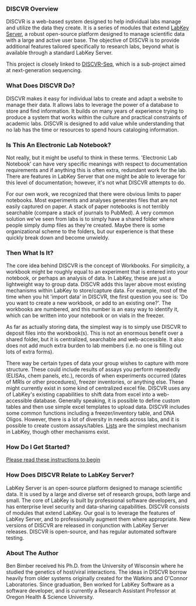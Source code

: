 ### DISCVR Overview

DISCVR is a web-based system designed to help individual labs manage and utilize the data they create. It is a series of modules that extend [LabKey Server](https://labkey.org/), a robust open-source platform designed to manage scientific data with a large and active user base. The objective of DISCVR is to provide additional features tailored specifically to research labs, beyond what is available through a standard LabKey Server.  

This project is closely linked to [DISCVR-Seq](../discvr-seq/overview), which is a sub-project aimed at next-generation sequencing.

### What Does DISCVR Do?
DISCVR makes it easy for individual labs to create and adapt a website to manage their data. It allows labs to leverage the power of a database to store and find information. It builds on many years of experience trying to produce a system that works within the culture and practical constraints of academic labs. DISCVR is designed to add value while understanding that no lab has the time or resources to spend hours cataloging information.

### Is This An Electronic Lab Notebook?
Not really, but it might be useful to think in these terms.  'Electronic Lab Notebook' can have very specific meanings with respect to documentation requirements and if anything this is often extra, redundant work for the lab.  There are features in LabKey Server that one might be able to leverage for this level of documentation; however, it's not what DISCVR attempts to do.  

For our own work, we recognized that there were obvious limits to paper notebooks.  Most experiments and analyses generates files that are not easily captured on paper.  A stack of paper notebooks is not terribly searchable (compare a stack of journals to PubMed).  A very common solution we've seen from labs is to simply have a shared folder where people simply dump files as they're created.  Maybe there is some organizational scheme to the folders, but our experience is that these quickly break down and become unwieldy.  

### Then What Is It?
The core idea behind DISCVR is the concept of Workbooks.  For simplicity, a workbook might be roughly equal to an experiment that is entered into your notebook, or perhaps an analysis of data.  In LabKey, these are just a lightweight way to group data.  DISCVR adds this layer above most existing mechanisms within LabKey to store/capture data.  For example, most of the time when you hit 'import data' in DISCVR, the first question you see is: 'Do you want to create a new workbook, or add to an existing one?'.  The workbooks are numbered, and this number is an easy way to identify it, which can be written into your notebook or on vials in the freezer. 

As far as actually storing data, the simplest way is to simply use DISCVR to deposit files into the workbook(s).  This is not an enormous benefit over a shared folder, but it is centralized, searchable and web-accessible.  It also does not add much extra burden to lab members (i.e. no one is filling out lots of extra forms).   

There way be certain types of data your group wishes to capture with more structure.  These could include results of assays you perform repeatedly (ELISAs, chem panels, etc.), records of when experiments occurred (dates of MRIs or other procedures), freezer inventories, or anything else.  These might currently exist in some kind of centralized excel file. DISCVR uses any of LabKey's existing capabilities to shift data from excel into a web-accessible database.  Generally speaking, it is possible to define custom tables and then use simple excel templates to upload data.  DISCVR includes some common functions including a freezer/inventory table, and DNA Oligos.  However, there is a lot of diversity in needs across labs, and it is possible to create custom assays/tables.  [Lists](https://www.labkey.org/Documentation/wiki-page.view?name=advancedListTutorial) are the simplest mechanism in LabKey, though other mechanisms exist. 

### How Do I Get Started?
[Please read these instructions to begin](https://github.com/bbimber/discvr/wiki/Getting-Started)

### How Does DISCVR Relate to LabKey Server?
LabKey Server is an open-source platform designed to manage scientific data. It is used by a large and diverse set of research groups, both large and small. The core of LabKey is built by professional software developers, and has enterprise level security and data-sharing capabilities. DISCVR consists of modules that extend LabKey. Our goal is to leverage the features of LabKey Server, and to professionally augment them where appropriate. New versions of DISCVR are released in conjunction with LabKey Server releases.  DISCVR is open-source, and has regular automated software testing.

### About The Author
Ben Bimber received his Ph.D. from the University of Wisconsin where he studied the genetics of host/viral interactions. The ideas in DISCVR borrow heavily from older systems originally created for the Watkins and O'Connor Laboratories. Since graduation, Ben worked for LabKey Software as a software developer, and is currently a Research Assistant Professor at Oregon Health & Science University.